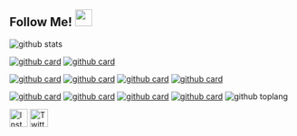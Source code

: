 ## Follow Me! <img src="https://raw.githubusercontent.com/iampavangandhi/iampavangandhi/master/gifs/Hi.gif" width="30px"></h2>

![github stats](https://github-readme-stats.vercel.app/api?username=kangyasin&show_icons=true&theme=radical)

[![github card](https://github-readme-stats.vercel.app/api/pin/?username=kangyasin&repo=face-detection&theme=dracula)](https://github.com/kangyasin/face-detection)
[![github card](https://github-readme-stats.vercel.app/api/pin/?username=kangyasin&repo=laravel-flip&theme=dracula)](https://github.com/kangyasin/laravel-flip)

[![github card](https://github-readme-stats.vercel.app/api/pin/?username=kangyasin&repo=kang-music&theme=dracula)](https://github.com/kangyasin/kang-music)
[![github card](https://github-readme-stats.vercel.app/api/pin/?username=kangyasin&repo=kang-resep&theme=dracula)](https://github.com/kangyasin/kang-resep)
[![github card](https://github-readme-stats.vercel.app/api/pin/?username=kangyasin&repo=server-api&theme=gruvbox)](https://github.com/kangyasin/server-api)
[![github card](https://github-readme-stats.vercel.app/api/pin/?username=kangyasin&repo=client-api&theme=gruvbox)](https://github.com/kangyasin/client-api)

[![github card](https://github-readme-stats.vercel.app/api/pin/?username=kangyasin&repo=gic-mobile&theme=dracula)](https://github.com/kangyasin/gic-mobile)
[![github card](https://github-readme-stats.vercel.app/api/pin/?username=kangyasin&repo=gic-api&theme=dracula)](https://github.com/kangyasin/gic-api)
[![github card](https://github-readme-stats.vercel.app/api/pin/?username=kangyasin&repo=laravel-ecommerce&theme=highcontrast)](https://github.com/kangyasin/laravel-ecommerce)
[![github card](https://github-readme-stats.vercel.app/api/pin/?username=kangyasin&repo=berita-indonesia&theme=dracula)](https://github.com/kangyasin/berita-indonesia)
![github toplang](https://github-readme-stats.vercel.app/api/top-langs/?username=kangyasin&layout=compact&theme=nightowl)

<a href="https://www.instagram.com/kangyasin" target="_blank"><img src="https://img.shields.io/badge/Instagram-%23E4405F.svg?&style=flat-square&logo=instagram&logoColor=white" height="32px" alt="Instagram"></a>
<a href="https://www.twitter.com/kangyasin" target="_blank"><img src="https://img.shields.io/badge/twitter-%231DA1F2.svg?&style=for-the-badge&logo=twitter&logoColor=white" height="32px" alt="Twitter"></a>

